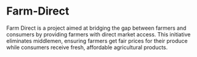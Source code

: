 # Farm-Direct
Farm Direct is a project aimed at bridging the gap between farmers and consumers by providing farmers with direct market access. This initiative eliminates middlemen, ensuring farmers get fair prices for their produce while consumers receive fresh, affordable agricultural products.
